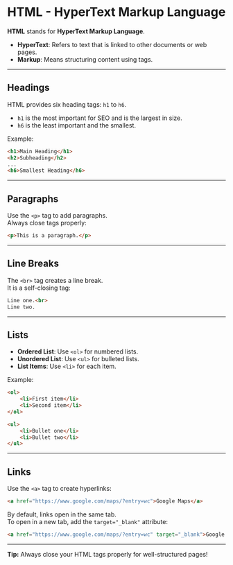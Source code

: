 # HTML - HyperText Markup Language

**HTML** stands for **HyperText Markup Language**.

- **HyperText**: Refers to text that is linked to other documents or web pages.
- **Markup**: Means structuring content using tags.

---

## Headings

HTML provides six heading tags: `h1` to `h6`.

- `h1` is the most important for SEO and is the largest in size.
- `h6` is the least important and the smallest.

Example:

```html
<h1>Main Heading</h1>
<h2>Subheading</h2>
...
<h6>Smallest Heading</h6>
```

---

## Paragraphs

Use the `<p>` tag to add paragraphs.  
Always close tags properly:

```html
<p>This is a paragraph.</p>
```

---

## Line Breaks

The `<br>` tag creates a line break.  
It is a self-closing tag:

```html
Line one.<br>
Line two.
```

---

## Lists

- **Ordered List**: Use `<ol>` for numbered lists.
- **Unordered List**: Use `<ul>` for bulleted lists.
- **List Items**: Use `<li>` for each item.

Example:

```html
<ol>
    <li>First item</li>
    <li>Second item</li>
</ol>

<ul>
    <li>Bullet one</li>
    <li>Bullet two</li>
</ul>
```

---

## Links

Use the `<a>` tag to create hyperlinks:

```html
<a href="https://www.google.com/maps/?entry=wc">Google Maps</a>
```

By default, links open in the same tab.  
To open in a new tab, add the `target="_blank"` attribute:

```html
<a href="https://www.google.com/maps/?entry=wc" target="_blank">Google Maps</a>
```

---

**Tip:** Always close your HTML tags properly for well-structured pages!